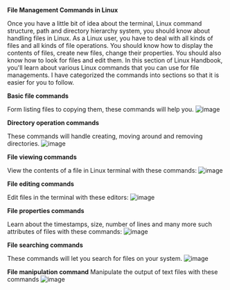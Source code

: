 
**File Management Commands in Linux**

Once you have a little bit of idea about the terminal, Linux command structure, path and directory hierarchy system, you should know about handling files in Linux.
As a Linux user, you have to deal with all kinds of files and all kinds of file operations.
You should know how to display the contents of files, create new files, change their properties. You should also know how to look for files and edit them.
In this section of Linux Handbook, you'll learn about various Linux commands that you can use for file managements.
I have categorized the commands into sections so that it is easier for you to follow.

**Basic file commands**

Form listing files to copying them, these commands will help you.
![image](https://github.com/user-attachments/assets/29e0040e-d2c2-4add-8a90-208cd84f2cb9)

**Directory operation commands**

These commands will handle creating, moving around and removing directories.
![image](https://github.com/user-attachments/assets/82b62a17-0d03-4964-9a6a-56b54bd17fed)

**File viewing commands**

View the contents of a file in Linux terminal with these commands:
![image](https://github.com/user-attachments/assets/d2dc51c1-1ec3-4bcd-aa8c-af23b8c5cc38)

**File editing commands**

Edit files in the terminal with these editors:
![image](https://github.com/user-attachments/assets/cc510d13-fee9-4d41-9f46-3a0ddda4fb75)

**File properties commands**

Learn about the timestamps, size, number of lines and many more such attributes of files with these commands:
![image](https://github.com/user-attachments/assets/acb1e13f-235d-4f93-9e52-f7bf0ce23c5a)

**File searching commands**

These commands will let you search for files on your system.
![image](https://github.com/user-attachments/assets/a97d0add-b3f8-4a6c-a68f-86b11adb26f4)

**File manipulation command**
Manipulate the output of text files with these commands
![image](https://github.com/user-attachments/assets/4b495ba8-929f-4eeb-abcf-a31ec1b7cb29)
